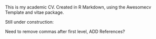 This is my academic CV. Created in R Markdown, using the Awesomecv Template and vitae package.

Still under construction:

Need to remove commas after first level, ADD References?

